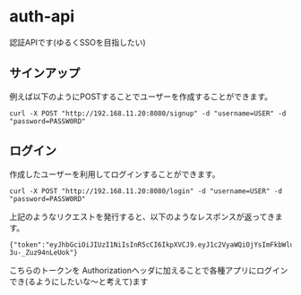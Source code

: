 # auth-api
認証APIです(ゆるくSSOを目指したい)

## サインアップ
例えば以下のようにPOSTすることでユーザーを作成することができます。
```
curl -X POST "http://192.168.11.20:8080/signup" -d "username=USER" -d "password=PASSW0RD"
```

## ログイン
作成したユーザーを利用してログインすることができます。
```
curl -X POST "http://192.168.11.20:8080/login" -d "username=USER" -d "password=PASSW0RD"
```

上記のようなリクエストを発行すると、以下のようなレスポンスが返ってきます。
```
{"token":"eyJhbGciOiJIUzI1NiIsInR5cCI6IkpXVCJ9.eyJ1c2VyaWQiOjYsImFkbWluIjpmYWxzZSwiZXhwIjoxNjg0NDcxNTU2fQ.GSxYvjM9W8MF5nEQxAPiI3bvOL1-3u-_Zuz94nLeUok"}
```
こちらのトークンを Authorizationヘッダに加えることで各種アプリにログインでき(るようにしたいな〜と考えて)ます